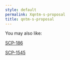 ```yaml
---
style: default
permalink: Xqntm-s-proposal
title: qntm-s-proposal
---
```

You may also like:

[SCP-186](http://scp-wiki.net/scp-186)

[SCP-1545](http://scp-wiki.net/scp-1545)
